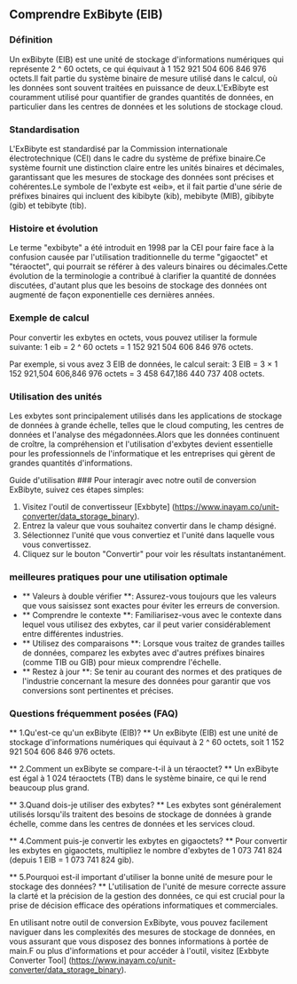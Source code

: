 ## Comprendre ExBibyte (EIB)

### Définition
Un exBibyte (EIB) est une unité de stockage d'informations numériques qui représente 2 ^ 60 octets, ce qui équivaut à 1 152 921 504 606 846 976 octets.Il fait partie du système binaire de mesure utilisé dans le calcul, où les données sont souvent traitées en puissance de deux.L'ExBibyte est couramment utilisé pour quantifier de grandes quantités de données, en particulier dans les centres de données et les solutions de stockage cloud.

### Standardisation
L'ExBibyte est standardisé par la Commission internationale électrotechnique (CEI) dans le cadre du système de préfixe binaire.Ce système fournit une distinction claire entre les unités binaires et décimales, garantissant que les mesures de stockage des données sont précises et cohérentes.Le symbole de l'exbyte est «eib», et il fait partie d'une série de préfixes binaires qui incluent des kibibyte (kib), mebibyte (MIB), gibibyte (gib) et tebibyte (tib).

### Histoire et évolution
Le terme "exbibyte" a été introduit en 1998 par la CEI pour faire face à la confusion causée par l'utilisation traditionnelle du terme "gigaoctet" et "téraoctet", qui pourrait se référer à des valeurs binaires ou décimales.Cette évolution de la terminologie a contribué à clarifier la quantité de données discutées, d'autant plus que les besoins de stockage des données ont augmenté de façon exponentielle ces dernières années.

### Exemple de calcul
Pour convertir les exbytes en octets, vous pouvez utiliser la formule suivante:
1 eib = 2 ^ 60 octets = 1 152 921 504 606 846 976 octets.

Par exemple, si vous avez 3 EIB de données, le calcul serait:
3 EIB = 3 × 1 152 921,504 606,846 976 octets = 3 458 647,186 440 737 408 octets.

### Utilisation des unités
Les exbytes sont principalement utilisés dans les applications de stockage de données à grande échelle, telles que le cloud computing, les centres de données et l'analyse des mégadonnées.Alors que les données continuent de croître, la compréhension et l'utilisation d'exbytes devient essentielle pour les professionnels de l'informatique et les entreprises qui gèrent de grandes quantités d'informations.

Guide d'utilisation ###
Pour interagir avec notre outil de conversion ExBibyte, suivez ces étapes simples:
1. Visitez l'outil de convertisseur [Exbbyte] (https://www.inayam.co/unit-converter/data_storage_binary).
2. Entrez la valeur que vous souhaitez convertir dans le champ désigné.
3. Sélectionnez l'unité que vous convertiez et l'unité dans laquelle vous vous convertissez.
4. Cliquez sur le bouton "Convertir" pour voir les résultats instantanément.

### meilleures pratiques pour une utilisation optimale
- ** Valeurs à double vérifier **: Assurez-vous toujours que les valeurs que vous saisissez sont exactes pour éviter les erreurs de conversion.
- ** Comprendre le contexte **: Familiarisez-vous avec le contexte dans lequel vous utilisez des exbytes, car il peut varier considérablement entre différentes industries.
- ** Utilisez des comparaisons **: Lorsque vous traitez de grandes tailles de données, comparez les exbytes avec d'autres préfixes binaires (comme TIB ou GIB) pour mieux comprendre l'échelle.
- ** Restez à jour **: Se tenir au courant des normes et des pratiques de l'industrie concernant la mesure des données pour garantir que vos conversions sont pertinentes et précises.

### Questions fréquemment posées (FAQ)

** 1.Qu'est-ce qu'un exBibyte (EIB)? **
Un exBibyte (EIB) est une unité de stockage d'informations numériques qui équivaut à 2 ^ 60 octets, soit 1 152 921 504 606 846 976 octets.

** 2.Comment un exBibyte se compare-t-il à un téraoctet? **
Un exBibyte est égal à 1 024 téraoctets (TB) dans le système binaire, ce qui le rend beaucoup plus grand.

** 3.Quand dois-je utiliser des exbytes? **
Les exbytes sont généralement utilisés lorsqu'ils traitent des besoins de stockage de données à grande échelle, comme dans les centres de données et les services cloud.

** 4.Comment puis-je convertir les exbytes en gigaoctets? **
Pour convertir les exbytes en gigaoctets, multipliez le nombre d'exbytes de 1 073 741 824 (depuis 1 EIB = 1 073 741 824 gib).

** 5.Pourquoi est-il important d'utiliser la bonne unité de mesure pour le stockage des données? **
L'utilisation de l'unité de mesure correcte assure la clarté et la précision de la gestion des données, ce qui est crucial pour la prise de décision efficace des opérations informatiques et commerciales.

En utilisant notre outil de conversion ExBibyte, vous pouvez facilement naviguer dans les complexités des mesures de stockage de données, en vous assurant que vous disposez des bonnes informations à portée de main.F ou plus d'informations et pour accéder à l'outil, visitez [Exbbyte Converter Tool] (https://www.inayam.co/unit-converter/data_storage_binary).